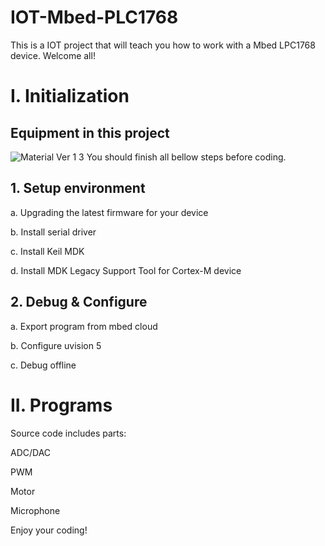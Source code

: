 # IOT-Mbed-PLC1768
This is a IOT project that will teach you how to work with a Mbed LPC1768 device.
Welcome all!
# I. Initialization
## Equipment in this project
![Material Ver 1 3](https://user-images.githubusercontent.com/30034388/54821508-b4706f80-4ce5-11e9-93c1-b25f03fe57e7.png)
You should finish all bellow steps before coding.
## 1. Setup environment

a. Upgrading the latest firmware for your device

b. Install serial driver

c. Install Keil MDK

d. Install MDK Legacy Support Tool for Cortex-M device

## 2. Debug & Configure

a. Export program from mbed cloud

b. Configure uvision 5

c. Debug offline

# II. Programs
Source code includes parts:

ADC/DAC

PWM

Motor

Microphone


Enjoy your coding!

